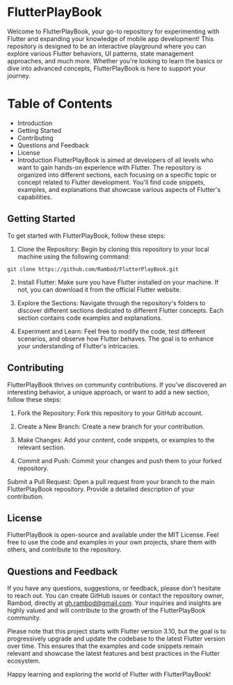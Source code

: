 # FlutterPlayBook
Welcome to FlutterPlayBook, your go-to repository for experimenting with Flutter and expanding your knowledge of mobile app development! This repository is designed to be an interactive playground where you can explore various Flutter behaviors, UI patterns, state management approaches, and much more. Whether you're looking to learn the basics or dive into advanced concepts, FlutterPlayBook is here to support your journey.

# Table of Contents
- Introduction
- Getting Started
- Contributing
- Questions and Feedback
- License
- Introduction
FlutterPlayBook is aimed at developers of all levels who want to gain hands-on experience with Flutter. The repository is organized into different sections, each focusing on a specific topic or concept related to Flutter development. You'll find code snippets, examples, and explanations that showcase various aspects of Flutter's capabilities.

## Getting Started
To get started with FlutterPlayBook, follow these steps:

1. Clone the Repository: Begin by cloning this repository to your local machine using the following command:

```
git clone https://github.com/Rambod/FlutterPlayBook.git
```
2. Install Flutter: Make sure you have Flutter installed on your machine. If not, you can download it from the official Flutter website.

3. Explore the Sections: Navigate through the repository's folders to discover different sections dedicated to different Flutter concepts. Each section contains code examples and explanations.

4. Experiment and Learn: Feel free to modify the code, test different scenarios, and observe how Flutter behaves. The goal is to enhance your understanding of Flutter's intricacies.

## Contributing
FlutterPlayBook thrives on community contributions. If you've discovered an interesting behavior, a unique approach, or want to add a new section, follow these steps:

1. Fork the Repository: Fork this repository to your GitHub account.

2. Create a New Branch: Create a new branch for your contribution.

3. Make Changes: Add your content, code snippets, or examples to the relevant section.

4. Commit and Push: Commit your changes and push them to your forked repository.

Submit a Pull Request: Open a pull request from your branch to the main FlutterPlayBook repository. Provide a detailed description of your contribution.

## License
FlutterPlayBook is open-source and available under the MIT License. Feel free to use the code and examples in your own projects, share them with others, and contribute to the repository.

## Questions and Feedback
If you have any questions, suggestions, or feedback, please don't hesitate to reach out. You can create GitHub issues or contact the repository owner, Rambod, directly at gh.rambod@gmail.com. Your inquiries and insights are highly valued and will contribute to the growth of the FlutterPlayBook community.

Please note that this project starts with Flutter version 3.10, but the goal is to progressively upgrade and update the codebase to the latest Flutter version over time. This ensures that the examples and code snippets remain relevant and showcase the latest features and best practices in the Flutter ecosystem.

Happy learning and exploring the world of Flutter with FlutterPlayBook!
